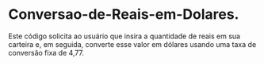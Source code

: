 # Conversao-de-Reais-em-Dolares.
Este código solicita ao usuário que insira a quantidade de reais em sua carteira e, em seguida, converte esse valor em dólares usando uma taxa de conversão fixa de 4,77.
